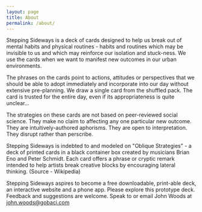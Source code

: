 ```yaml
---
layout: page
title: About
permalink: /about/
---
```


Stepping Sideways is a deck of cards designed to help us break out of mental habits and physical routines - habits and routines which may be invisible to us and which may reinforce our isolation and stuck-ness. We use the cards when we want to manifest new outcomes in our urban environments.

The phrases on the cards point to actions, attitudes or perspectives that we should be able to adopt immediately and incorporate into our day without extensive pre-planning. We draw a single card from the shuffled pack. The card is trusted for the entire day, even if its appropriateness is quite unclear...

The strategies on these cards are not based on peer-reviewed social science. They make no claim to affecting any one particular new outcome. They are intuitively-authored aphorisms. They are open to interpretation. They disrupt rather than perscribe.

Stepping Sideways is indebted to and modeled on "Oblique Strategies" - a deck of printed cards in a black container box created by musicians Brian Eno and Peter Schmidt. Each card offers a phrase or cryptic remark intended to help artists break creative blocks by encouraging lateral thinking. (Source - Wikipedia)

Stepping Sideways aspires to become a free downloadable, print-able deck, an interactive website and a phone app. Please explore this prototype deck. Feedback and suggestions are welcome. Speak to or email John Woods at john.woods@gobaci.com

